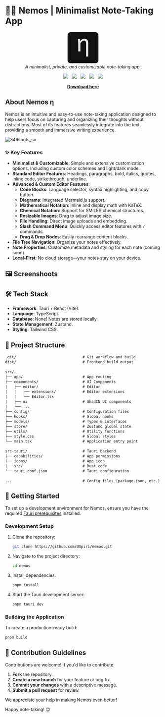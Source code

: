 # ✍🏻 Nemos | Minimalist Note-Taking App

<p align="center">
  <img src="https://raw.githubusercontent.com/USpiri/nemos/refs/heads/main/icon.png" alt="Things shop icon" width="100" />
  <br>
  <em>A minimalist, private, and customizable note-taking app.</em>
</p>

<p align="center">
  <img src="https://img.shields.io/badge/react-%2320232a.svg?style=for-the-badge&logo=react&logoColor=%2361DAFB"/>
  &nbsp;
  <img src="https://img.shields.io/badge/tauri-%2324C8DB.svg?style=for-the-badge&logo=tauri&logoColor=%23FFFFFF" />
  &nbsp;
  <img src="https://img.shields.io/badge/Tailwind_CSS-38B2AC?style=for-the-badge&logo=tailwind-css&logoColor=white" />
  &nbsp;
  <img src="https://img.shields.io/badge/TypeScript-007ACC?style=for-the-badge&logo=typescript&logoColor=white" />
  &nbsp;
  <img src="https://img.shields.io/badge/rust-%23000000.svg?style=for-the-badge&logo=rust&logoColor=white" />
</p>

<p align="center">
  <strong><a href="https://github.com/USpiri/nemos/releases/latest" target="_blank">Download here</a></strong>
</p>

## About Nemos η

Nemos is an intuitive and easy-to-use note-taking application designed to help users focus on capturing and organizing their thoughts without distractions. Most of its features seamlessly integrate into the text, providing a smooth and immersive writing experience.

![349shots_so](https://github.com/user-attachments/assets/aba352d7-106c-4103-9447-dae423bb506a)

### ✨ Key Features

- **Minimalist & Customizable**: Simple and extensive customization options. Including custom color schemes and light/dark mode.
- **Standard Editor Features**: Headings, paragraphs, bold, italics, quotes, inline code, strikethrough, underline.
- **Advanced & Custom Editor Features**:
  - **Code Blocks**: Language selector, syntax highlighting, and copy button.
  - **Diagrams**: Integrated Mermaid.js support.
  - **Mathematical Notation**: Inline and display math with KaTeX.
  - **Chemical Notation**: Support for SMILES chemical structures.
  - **Resizable Images**: Drag to adjust image size.
  - **File Handling**: Direct image uploads and embedding.
  - **Slash Command Menu**: Quickly access editor features with `/` commands.
  - **Drag & Drop Nodes**: Easily rearrange content blocks.
- **File Tree Navigation**: Organize your notes effectively.
- **Note Properties**: Customize metadata and styling for each note (coming soon).
- **Local-First**: No cloud storage—your notes stay on your device.

## 🖼️ Screenshoots

## 🛠️ Tech Stack

- **Framework**: Tauri + React (Vite).
- **Language**: TypeScript.
- **Database**: None! Notes are stored locally.
- **State Management**: Zustand.
- **Styling**: Tailwind CSS.

## 📂 Project Structure

```
.git/                              # Git workflow and build
dist/                              # Frontend build output

src/
├── app/                           # App routing
├── components/                    # UI Components
|   ├── editor/                    # Editor
|   |   ├── extensions/            # Editor extensions
|   |   └── Editor.tsx
|   ├── ui                         # ShadCN UI components
|   └── ...
├── config/                        # Configuration files
├── hooks/                         # Global hooks
├── models/                        # Types & interfaces
├── store/                         # Zustand global state
├── utils/                         # Utility functions
├── style.css                      # Global styles
└── main.tsx                       # Application entry point

src-tauri/                         # Tauri backend
├── capabilities/                  # App permissions
├── icons/                         # App icon
├── src/                           # Rust code
└── tauri.conf.json                # Tauri configuration

...                                # Config files (package.json, etc.)
```

## 🚀 Getting Started

To set up a development environment for Nemos, ensure you have the required [Tauri prerequisites](https://tauri.app/start/prerequisites/) installed.

### Development Setup

1. Clone the repository:
   ```sh
   git clone https://github.com/USpiri/nemos.git
   ```
2. Navigate to the project directory:
   ```sh
   cd nemos
   ```
3. Install dependencies:
   ```sh
   pnpm install
   ```
4. Start the Tauri development server:
   ```sh
   pnpm tauri dev
   ```

### Building the Application

To create a production-ready build:

```sh
pnpm build
```

## 🤝 Contribution Guidelines

Contributions are welcome! If you'd like to contribute:

1. **Fork** the repository.
2. **Create a new branch** for your feature or bug fix.
3. **Commit your changes** with a descriptive message.
4. **Submit a pull request** for review.

We appreciate your help in making Nemos even better!


Happy note-taking! 😊
